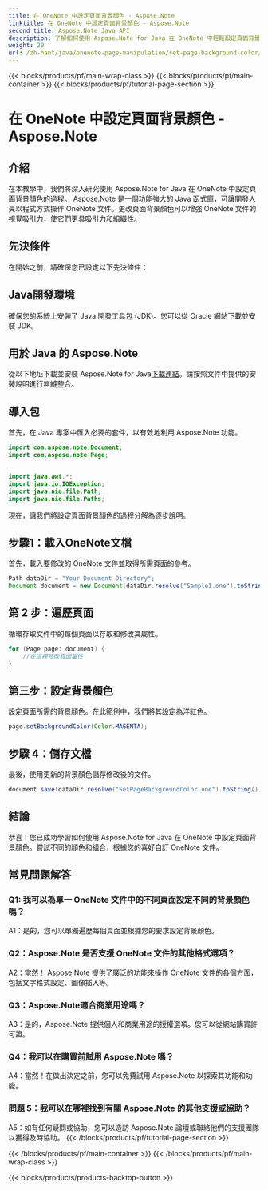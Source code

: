 ```yaml
---
title: 在 OneNote 中設定頁面背景顏色 - Aspose.Note
linktitle: 在 OneNote 中設定頁面背景顏色 - Aspose.Note
second_title: Aspose.Note Java API
description: 了解如何使用 Aspose.Note for Java 在 OneNote 中輕鬆設定頁面背景顏色。透過這個簡單的教學增強文件的視覺吸引力。
weight: 20
url: /zh-hant/java/onenote-page-manipulation/set-page-background-color/
---
```


{{< blocks/products/pf/main-wrap-class >}}
{{< blocks/products/pf/main-container >}}
{{< blocks/products/pf/tutorial-page-section >}}

# 在 OneNote 中設定頁面背景顏色 - Aspose.Note

## 介紹

在本教學中，我們將深入研究使用 Aspose.Note for Java 在 OneNote 中設定頁面背景顏色的過程。 Aspose.Note 是一個功能強大的 Java 函式庫，可讓開發人員以程式方式操作 OneNote 文件。更改頁面背景顏色可以增強 OneNote 文件的視覺吸引力，使它們更具吸引力和組織性。

## 先決條件

在開始之前，請確保您已設定以下先決條件：

## Java開發環境

確保您的系統上安裝了 Java 開發工具包 (JDK)。您可以從 Oracle 網站下載並安裝 JDK。

## 用於 Java 的 Aspose.Note

從以下地址下載並安裝 Aspose.Note for Java[下載連結](https://releases.aspose.com/note/java/)。請按照文件中提供的安裝說明進行無縫整合。

## 導入包

首先，在 Java 專案中匯入必要的套件，以有效地利用 Aspose.Note 功能。

```java
import com.aspose.note.Document;
import com.aspose.note.Page;


import java.awt.*;
import java.io.IOException;
import java.nio.file.Path;
import java.nio.file.Paths;
```

現在，讓我們將設定頁面背景顏色的過程分解為逐步說明。

## 步驟1：載入OneNote文檔

首先，載入要修改的 OneNote 文件並取得所需頁面的參考。

```java
Path dataDir = "Your Document Directory";
Document document = new Document(dataDir.resolve("Sample1.one").toString());
```

## 第 2 步：遍歷頁面

循環存取文件中的每個頁面以存取和修改其屬性。

```java
for (Page page: document) {
    //在這裡修改頁面屬性
}
```

## 第三步：設定背景顏色

設定頁面所需的背景顏色。在此範例中，我們將其設定為洋紅色。

```java
page.setBackgroundColor(Color.MAGENTA);
```

## 步驟 4：儲存文檔

最後，使用更新的背景顏色儲存修改後的文件。

```java
document.save(dataDir.resolve("SetPageBackgroundColor.one").toString());
```

## 結論

恭喜！您已成功學習如何使用 Aspose.Note for Java 在 OneNote 中設定頁面背景顏色。嘗試不同的顏色和組合，根據您的喜好自訂 OneNote 文件。

## 常見問題解答

### Q1: 我可以為單一 OneNote 文件中的不同頁面設定不同的背景顏色嗎？

A1：是的，您可以單獨遍歷每個頁面並根據您的要求設定背景顏色。

### Q2：Aspose.Note 是否支援 OneNote 文件的其他格式選項？

A2：當然！ Aspose.Note 提供了廣泛的功能來操作 OneNote 文件的各個方面，包括文字格式設定、圖像插入等。

### Q3：Aspose.Note適合商業用途嗎？

A3：是的，Aspose.Note 提供個人和商業用途的授權選項。您可以從網站購買許可證。

### Q4：我可以在購買前試用 Aspose.Note 嗎？

A4：當然！在做出決定之前，您可以免費試用 Aspose.Note 以探索其功能和功能。

### 問題 5：我可以在哪裡找到有關 Aspose.Note 的其他支援或協助？

A5：如有任何疑問或協助，您可以造訪 Aspose.Note 論壇或聯絡他們的支援團隊以獲得及時協助。
{{< /blocks/products/pf/tutorial-page-section >}}

{{< /blocks/products/pf/main-container >}}
{{< /blocks/products/pf/main-wrap-class >}}

{{< blocks/products/products-backtop-button >}}
